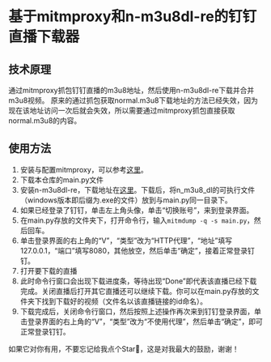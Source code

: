 # 基于mitmproxy和n-m3u8dl-re的钉钉直播下载器
## 技术原理
通过mitmproxy抓包钉钉直播的m3u8地址，然后使用n-m3u8dl-re下载并合并m3u8视频。
原来的通过抓包获取normal.m3u8下载地址的方法已经失效，因为现在该地址访问一次后就会失效，所以需要通过mitmproxy抓包直接获取normal.m3u8的内容。
## 使用方法
1. 安装与配置mitmproxy，可以参考[这里](https://zhuanlan.zhihu.com/p/396398412)。
2. 下载本仓库的main.py文件
3. 安装n-m3u8dl-re，下载地址在[这里](https://github.com/nilaoda/N_m3u8DL-RE/releases/)。下载后，将n_m3u8_dl的可执行文件（windows版本即后缀为.exe的文件）放到与main.py同一目录下。
4. 如果已经登录了钉钉，单击左上角头像，单击“切换账号”，来到登录界面。
5. 在main.py存放的文件夹下，打开命令行，输入`mitmdump -q -s main.py`，然后回车。
6. 单击登录界面的右上角的“V”，“类型”改为“HTTP代理”，“地址”填写127.0.0.1，“端口”填写8080，其他放空，然后单击“确定”，接着正常登录钉钉。
7. 打开要下载的直播
8. 此时命令行窗口会出现下载进度条，等待出现“Done”即代表该直播已经下载完成。关闭直播后打开其它直播还可以继续下载。你可以在main.py存放的文件夹下找到下载好的视频（文件名以该直播链接的id命名）。
9. 下载完成后，关闭命令行窗口，然后按照上述操作再次来到钉钉登录界面，单击登录界面的右上角的“V”，“类型”改为“不使用代理”，然后单击“确定”，即可正常登录钉钉。

如果它对你有用，不要忘记给我点个Star🌟，这是对我最大的鼓励，谢谢！
